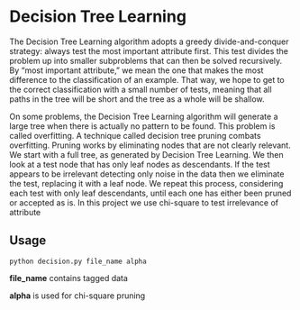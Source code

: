 # Decision Tree Learning
The Decision Tree Learning algorithm adopts a greedy divide-and-conquer strategy: always test the most important attribute first. This test divides the problem up into smaller subproblems that can then be solved recursively. By “most important attribute,” we mean the one that makes the most difference to the classification of an example. That way, we hope to get to the correct classification with a small number of tests, meaning that all paths in the tree will be short and the tree as a whole will be shallow.

On some problems, the Decision Tree Learning algorithm will generate a large tree when there is actually no pattern to be found. This problem is called overfitting. A technique called decision tree pruning combats overfitting. Pruning works by eliminating nodes that are not clearly relevant. We start with a full tree, as generated by Decision Tree Learning. We then look at a test node that has only leaf nodes as descendants. If the test appears to be irrelevant detecting only noise in the data then we eliminate the test, replacing it with a leaf node. We repeat this process, considering each test with only leaf descendants, until each one has either been pruned or accepted as is. In this project we use chi-square to test irrelevance of attribute

## Usage
`python decision.py file_name alpha`

**file_name** contains tagged data

**alpha** is used for chi-square pruning
